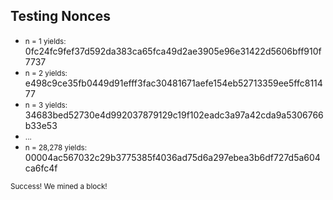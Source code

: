 ## Testing Nonces
<ul>
	<li class="fragment"><small>n = 1 yields:</small> <span class="preformatted smaller">0fc24fc9fef37d592da383ca65fca49d2ae3905e96e31422d5606bff910f7737</span></li>
	<li class="fragment"><small>n = 2 yields:</small> <span class="preformatted smaller">e498c9ce35fb0449d91efff3fac30481671aefe154eb52713359ee5ffc811477</span></li>
	<li class="fragment"><small>n = 3 yields:</small> <span class="preformatted smaller">34683bed52730e4d992037879129c19f102eadc3a97a42cda9a5306766b33e53</span></li>
	<li class="fragment"><small>...</small></li>
	<li class="fragment"><small>n = 28,278 yields:</small> <span class="preformatted smaller"><span class="fragment highlight-green">0000</span>4ac567032c29b3775385f4036ad75d6a297ebea3b6df727d5a604ca6fc4f</span></li>
</ul>

<small class="fragment">Success! We mined a block!</small>

